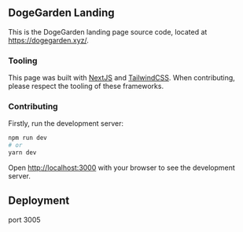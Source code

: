 ## DogeGarden Landing

This is the DogeGarden landing page source code, located at https://dogegarden.xyz/.

### Tooling

This page was built with [NextJS](https://nextjs.org/) and [TailwindCSS](https://tailwindcss.com/).
When contributing, please respect the tooling of these frameworks.

### Contributing

Firstly, run the development server:

```bash
npm run dev
# or
yarn dev
```

Open [http://localhost:3000](http://localhost:3000) with your browser to see the development server.

## Deployment
port 3005
